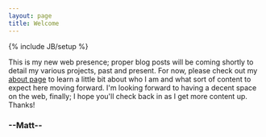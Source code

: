 ```yaml
---
layout: page
title: Welcome
---
```

{% include JB/setup %}

This is my new web presence; proper blog posts will be coming shortly to detail my various projects, past and present. For now, please check out my <a href="/about/">about page</a> to learn a little bit about who I am and what sort of content to expect here moving forward. I'm looking forward to having a decent space on the web, finally; I hope you'll check back in as I get more content up. Thanks!

### --Matt--
